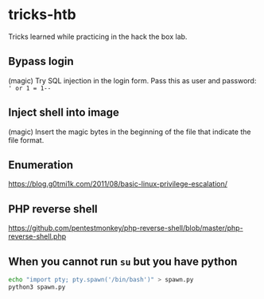 # tricks-htb
Tricks learned while practicing in the hack the box lab.

## Bypass login
(magic) Try SQL injection in the login form. Pass this as user and password: `' or 1 = 1--`

## Inject shell into image
(magic) Insert the magic bytes in the beginning of the file that indicate the file format.

## Enumeration
https://blog.g0tmi1k.com/2011/08/basic-linux-privilege-escalation/

## PHP reverse shell
https://github.com/pentestmonkey/php-reverse-shell/blob/master/php-reverse-shell.php

## When you cannot run `su` but you have python
```bash
echo "import pty; pty.spawn('/bin/bash')" > spawn.py
python3 spawn.py
```

